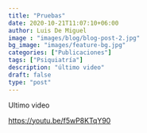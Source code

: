 ```yaml
---
title: "Pruebas"
date: 2020-10-21T11:07:10+06:00
author: Luis De Miguel
image : "images/blog/blog-post-2.jpg"
bg_image: "images/feature-bg.jpg"
categories: ["Publicaciones"]
tags: ["Psiquiatría"]
description: "último video"
draft: false
type: "post"
---
```


Ultimo video

<https://youtu.be/f5wP8KTqY90>



